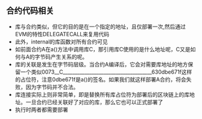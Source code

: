 ## 合约代码相关
- 库与合约类似，但它的目的是在一个指定的地址，且仅部署一次,然后通过EVM的特性DELEGATECALL来复用代码
- 此外，internal的库函数对所有合约可见
- 如前面合约A在a()方法中调用库C，那引用库C使用的是什么地址呢，C又是如何与A的字节码产生关系的呢。
- 库的关联是发生在字节码层级。当合约A编译后，它会对需要库地址的地方保留一个类似0073__C_____________________________________630dbe671f这样的占位符，注意0dbe671f是a()的签名。如果我们就这样部署A合约，将会失败，因为字节码并不合法。
- 库连接实际上则非常简单，即是替换所有库占位符为部署后的区块链上的库地址。一旦合约已经关联好了对应的库，那么它也可以正式部署了
- 执行时两者都需要部署